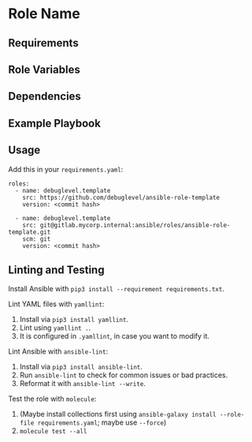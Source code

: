 # Role Name

<!-- A brief description of the role goes here. -->

## Requirements

<!-- Any pre-requisites that may not be covered by Ansible itself or the role should be mentioned here. For instance, if the role uses the EC2 module, it may be a good idea to mention in this section that the boto package is required. -->

## Role Variables

<!-- A description of the settable variables for this role should go here, including any variables that are in defaults/main.yml, vars/main.yml, and any variables that can/should be set via parameters to the role. Any variables that are read from other roles and/or the global scope (ie. hostvars, group vars, etc.) should be mentioned here as well. -->

## Dependencies

<!-- A list of other roles hosted on Galaxy should go here, plus any details in regards to parameters that may need to be set for other roles, or variables that are used from other roles. -->

## Example Playbook

<!-- Including an example of how to use your role (for instance, with variables passed in as parameters) is always nice for users too:

    - hosts: servers
      roles:
         - { role: username.rolename, x: 42 } -->

## Usage

Add this in your `requirements.yaml`:

```
roles:
  - name: debuglevel.template
    src: https://github.com/debuglevel/ansible-role-template
    version: <commit hash>

  - name: debuglevel.template
    src: git@gitlab.mycorp.internal:ansible/roles/ansible-role-template.git
    scm: git
    version: <commit hash>
```

## Linting and Testing

Install Ansible with `pip3 install --requirement requirements.txt`.

Lint YAML files with `yamllint`:
1. Install via `pip3 install yamllint`.
2. Lint using `yamllint .`.
3. It is configured in `.yamllint`, in case you want to modify it.

Lint Ansible with `ansible-lint`:
1. Install via `pip3 install ansible-lint`.
2. Run `ansible-lint` to check for common issues or bad practices.
3. Reformat it with `ansible-lint --write`.

Test the role with `molecule`:
1. (Maybe install collections first using `ansible-galaxy install --role-file requirements.yaml`; maybe use `--force`)
2. `molecule test --all`
